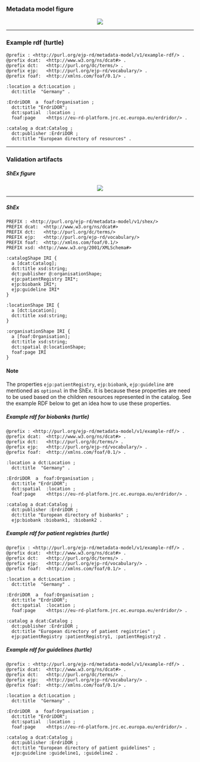 ### Metadata model figure

<p align="center"> 
    <a href="https://github.com/rajaram5/resource-metadata-schema/blob/develop/images/turtle/catalog.png" target="_blank">
        <img src="https://github.com/rajaram5/resource-metadata-schema/blob/develop/images/turtle/catalog.png"> 
    </a>
</p>


***

### Example rdf (turtle)

```ttl
@prefix : <http://purl.org/ejp-rd/metadata-model/v1/example-rdf/> .
@prefix dcat:  <http://www.w3.org/ns/dcat#> .
@prefix dct:   <http://purl.org/dc/terms/> .
@prefix ejp:   <http://purl.org/ejp-rd/vocabulary/> .
@prefix foaf:  <http://xmlns.com/foaf/0.1/> .

:location a dct:Location ;
  dct:title  "Germany" .

:ErdriDOR  a  foaf:Organisation ;
  dct:title "ErdriDOR";
  dct:spatial  :location ;
  foaf:page    <https://eu-rd-platform.jrc.ec.europa.eu/erdridor/> .

:catalog a dcat:Catalog ;
  dct:publisher :ErdriDOR ;
  dct:title "European directory of resources" .
```

***

### Validation artifacts 

##### ShEx figure

<p align="center"> 
    <a href="https://github.com/rajaram5/resource-metadata-schema/blob/develop/images/shex/catalog.png" target="_blank">
        <img src="https://github.com/rajaram5/resource-metadata-schema/blob/develop/images/shex/catalog.png"> 
    </a>
</p>

***
##### ShEx

``` ShEx
PREFIX : <http://purl.org/ejp-rd/metadata-model/v1/shex/>
PREFIX dcat:  <http://www.w3.org/ns/dcat#>
PREFIX dct:   <http://purl.org/dc/terms/>
PREFIX ejp:   <http://purl.org/ejp-rd/vocabulary/>
PREFIX foaf:  <http://xmlns.com/foaf/0.1/>
PREFIX xsd: <http://www.w3.org/2001/XMLSchema#>

:catalogShape IRI {
  a [dcat:Catalog];
  dct:title xsd:string;
  dct:publisher @:organisationShape;
  ejp:patientRegistry IRI*;
  ejp:biobank IRI*;
  ejp:guideline IRI*
}

:locationShape IRI {
  a [dct:Location];
  dct:title xsd:string;
}

:organisationShape IRI {
  a [foaf:Organisation];
  dct:title xsd:string;
  dct:spatial @:locationShape;
  foaf:page IRI
}
```

#### Note
The properties `ejp:patientRegistry`, `ejp:biobank`, `ejp:guideline` are mentioned as `optional` in the ShEx. It is because these properties are need to be used based on the children resources represented in the catalog. See the example RDF below to get an idea how to use these properties.

##### Example rdf for biobanks (turtle)

```ttl
@prefix : <http://purl.org/ejp-rd/metadata-model/v1/example-rdf/> .
@prefix dcat:  <http://www.w3.org/ns/dcat#> .
@prefix dct:   <http://purl.org/dc/terms/> .
@prefix ejp:   <http://purl.org/ejp-rd/vocabulary/> .
@prefix foaf:  <http://xmlns.com/foaf/0.1/> .

:location a dct:Location ;
  dct:title  "Germany" .

:ErdriDOR  a  foaf:Organisation ;
  dct:title "ErdriDOR";
  dct:spatial  :location ;
  foaf:page    <https://eu-rd-platform.jrc.ec.europa.eu/erdridor/> .

:catalog a dcat:Catalog ;
  dct:publisher :ErdriDOR ;
  dct:title "European directory of biobanks" ;
  ejp:biobank :biobank1, :biobank2 .
```


##### Example rdf for patient registries (turtle)

```ttl
@prefix : <http://purl.org/ejp-rd/metadata-model/v1/example-rdf/> .
@prefix dcat:  <http://www.w3.org/ns/dcat#> .
@prefix dct:   <http://purl.org/dc/terms/> .
@prefix ejp:   <http://purl.org/ejp-rd/vocabulary/> .
@prefix foaf:  <http://xmlns.com/foaf/0.1/> .

:location a dct:Location ;
  dct:title  "Germany" .

:ErdriDOR  a  foaf:Organisation ;
  dct:title "ErdriDOR";
  dct:spatial  :location ;
  foaf:page    <https://eu-rd-platform.jrc.ec.europa.eu/erdridor/> .

:catalog a dcat:Catalog ;
  dct:publisher :ErdriDOR ;
  dct:title "European directory of patient registries" ;
  ejp:patientRegistry :patientRegistry1, :patientRegistry2 .
```



##### Example rdf for guidelines (turtle)

```ttl
@prefix : <http://purl.org/ejp-rd/metadata-model/v1/example-rdf/> .
@prefix dcat:  <http://www.w3.org/ns/dcat#> .
@prefix dct:   <http://purl.org/dc/terms/> .
@prefix ejp:   <http://purl.org/ejp-rd/vocabulary/> .
@prefix foaf:  <http://xmlns.com/foaf/0.1/> .

:location a dct:Location ;
  dct:title  "Germany" .

:ErdriDOR  a  foaf:Organisation ;
  dct:title "ErdriDOR";
  dct:spatial  :location ;
  foaf:page    <https://eu-rd-platform.jrc.ec.europa.eu/erdridor/> .

:catalog a dcat:Catalog ;
  dct:publisher :ErdriDOR ;
  dct:title "European directory of patient guidelines" ;
  ejp:guideline :guideline1, :guideline2 .
```